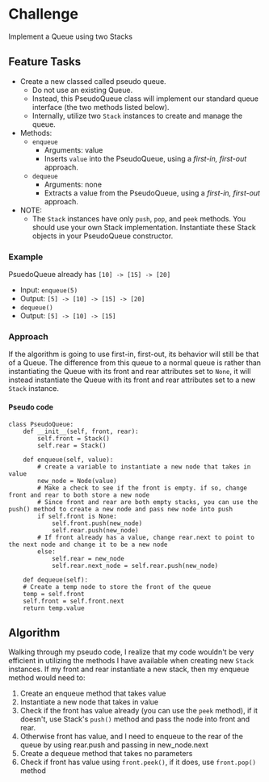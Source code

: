 # Challenge

Implement a Queue using two Stacks

## Feature Tasks

- Create a new classed called pseudo queue.
  - Do not use an existing Queue.
  - Instead, this PseudoQueue class will implement our standard queue interface (the two methods listed below).
  - Internally, utilize two `Stack` instances to create and manage the queue.
- Methods:
  - `enqueue`
    - Arguments: value
    - Inserts `value` into the PseudoQueue, using a _first-in, first-out_ approach.
  - `dequeue`
    - Arguments: none
    - Extracts a value from the PseudoQueue, using a _first-in, first-out_ approach.
- NOTE:
  - The `Stack` instances have only `push`, `pop`, and `peek` methods. You should use your own Stack implementation. Instantiate these Stack objects in your PseudoQueue constructor.

### Example

PsuedoQueue already has `[10] -> [15] -> [20]`

- Input: `enqueue(5)`
- Output: `[5] -> [10] -> [15] -> [20]`
- `dequeue()`
- Output: `[5] -> [10] -> [15]`

### Approach

If the algorithm is going to use first-in, first-out, its behavior will still be that of a Queue. The difference from this queue to a normal queue is rather than instantiating the Queue with its front and rear attributes set to `None`, it will instead instantiate the Queue with its front and rear attributes set to a new `Stack` instance.

#### Pseudo code

``` #psuedo code for python
class PseudoQueue:
    def __init__(self, front, rear):
        self.front = Stack()
        self.rear = Stack()

    def enqueue(self, value):
        # create a variable to instantiate a new node that takes in value
        new_node = Node(value)
        # Make a check to see if the front is empty. if so, change front and rear to both store a new node
        # Since front and rear are both empty stacks, you can use the push() method to create a new node and pass new node into push
        if self.front is None:
            self.front.push(new_node)
            self.rear.push(new_node)
        # If front already has a value, change rear.next to point to the next node and change it to be a new node
        else:
            self.rear = new_node
            self.rear.next_node = self.rear.push(new_node)

    def dequeue(self):
    # Create a temp node to store the front of the queue
    temp = self.front
    self.front = self.front.next
    return temp.value

```

## Algorithm

Walking through my pseudo code, I realize that my code wouldn't be very efficient in utilizing the methods I have available when creating new `Stack` instances. If my front and rear instantiate a new stack, then my enqueue method would need to:

1. Create an enqueue method that takes value
2. Instantiate a new node that takes in value
3. Check if the front has value already (you can use the `peek` method), if it doesn't, use Stack's `push()` method and pass the node into front and rear.
4. Otherwise front has value, and I need to enqueue to the rear of the queue by using rear.push and passing in new_node.next
5. Create a dequeue method that takes no parameters
6. Check if front has value using `front.peek()`, if it does, use `front.pop()` method
